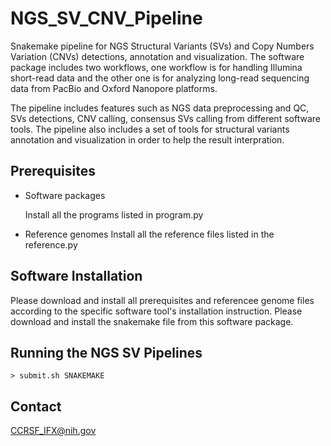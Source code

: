 # NGS_SV_CNV_Pipeline

Snakemake pipeline for NGS Structural Variants (SVs) and Copy Numbers Variation (CNVs) detections, annotation and visualization. The software package includes two workflows, one workflow is for handling Illumina short-read data and the other one is 
for analyzing long-read sequencing data from PacBio and Oxford Nanopore platforms.

The pipeline includes features such as NGS data preprocessing and QC, SVs detections, CNV calling, consensus SVs calling from different software tools. The pipeline also includes a set of tools for structural variants annotation and visualization in order to help the result interpration.


## Prerequisites

 * Software packages
 
   Install all the programs listed in program.py 
   
 * Reference genomes
   Install all the reference files listed in the reference.py
   

## Software Installation

   Please download and install all prerequisites and referencee genome files according to the specific software tool's installation instruction. Please download and install the snakemake file from this software package.

## Running the NGS SV Pipelines


    > submit.sh SNAKEMAKE

## Contact

  CCRSF_IFX@nih.gov


